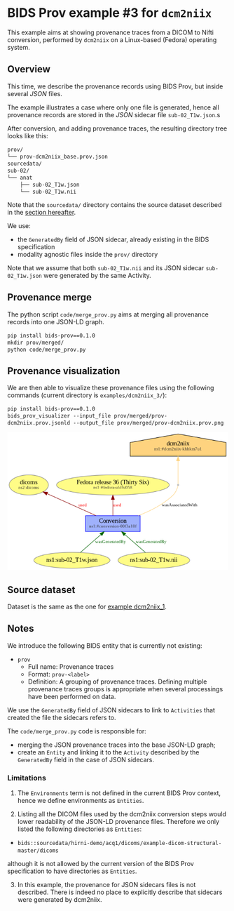 # BIDS Prov example #3 for `dcm2niix`

This example aims at showing provenance traces from a DICOM to Nifti conversion, performed by `dcm2niix` on a Linux-based (Fedora) operating system.

## Overview

This time, we describe the provenance records using BIDS Prov, but inside several *JSON* files.

The example illustrates a case where only one file is generated, hence all provenance records are stored in the *JSON* sidecar file `sub-02_T1w.json`.s

After conversion, and adding provenance traces, the resulting directory tree looks like this:

```
prov/
└── prov-dcm2niix_base.prov.json
sourcedata/
sub-02/
└── anat
    ├── sub-02_T1w.json
    └── sub-02_T1w.nii
```

Note that the `sourcedata/` directory contains the source dataset described in the [section hereafter](#source-dataset).

We use:

* the `GeneratedBy` field of JSON sidecar, already existing in the BIDS specification
* modality agnostic files inside the `prov/` directory

Note that we assume that both `sub-02_T1w.nii` and its JSON sidecar `sub-02_T1w.json` were generated by the same Activity.

## Provenance merge

The python script `code/merge_prov.py` aims at merging all provenance records into one JSON-LD graph.

```shell
pip install bids-prov==0.1.0
mkdir prov/merged/
python code/merge_prov.py
```

## Provenance visualization

We are then able to visualize these provenance files using the following commands (current directory is `examples/dcm2niix_3/`):

```shell
pip install bids-prov==0.1.0
bids_prov_visualizer --input_file prov/merged/prov-dcm2niix.prov.jsonld --output_file prov/merged/prov-dcm2niix.prov.png
```

![](/examples/dcm2niix_3/prov/merged/prov-dcm2niix.prov.png)

## Source dataset

Dataset is the same as the one for [example dcm2niix_1](/BEP028_BIDSprov/examples/dcm2niix_1/README.md#source-dataset).

## Notes

We introduce the following BIDS entity that is currently not existing:
* `prov`
    * Full name: Provenance traces
    * Format: `prov-<label>`
    * Definition: A grouping of provenance traces. Defining multiple provenance traces groups is appropriate when several processings have been performed on data.

We use the `GeneratedBy` field of JSON sidecars to link to `Activities` that created the file the sidecars refers to.

The `code/merge_prov.py` code is responsible for:
* merging the JSON provenance traces into the base JSON-LD graph;
* create an `Entity` and linking it to the `Activity` described by the `GeneratedBy` field in the case of JSON sidecars.

### Limitations

1. The `Environments` term is not defined in the current BIDS Prov context, hence we define environments as `Entities`.

2. Listing all the DICOM files used by the dcm2niix conversion steps would lower readability of the JSON-LD provenance files. Therefore we only listed the following directories as `Entities`:
* `bids::sourcedata/hirni-demo/acq1/dicoms/example-dicom-structural-master/dicoms`

although it is not allowed by the current version of the BIDS Prov specification to have directories as `Entities`.

3. In this example, the provenance for JSON sidecars files is not described. There is indeed no place to explicitly describe that sidecars were generated by dcm2niix.
